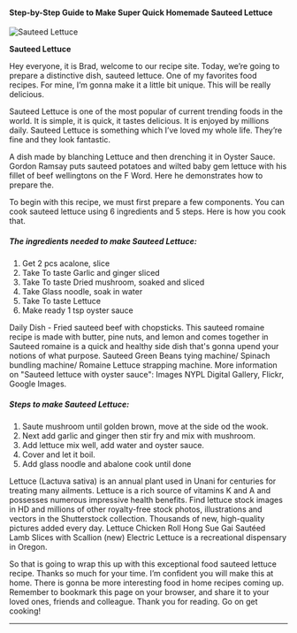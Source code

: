             

#### Step-by-Step Guide to Make Super Quick Homemade Sauteed Lettuce

![Sauteed Lettuce](https://img-global.cpcdn.com/recipes/67e9e7051b22dec1/751x532cq70/sauteed-lettuce-recipe-main-photo.jpg)

**Sauteed Lettuce**

Hey everyone, it is Brad, welcome to our recipe site. Today, we’re going to prepare a distinctive dish, sauteed lettuce. One of my favorites food recipes. For mine, I’m gonna make it a little bit unique. This will be really delicious.

Sauteed Lettuce is one of the most popular of current trending foods in the world. It is simple, it is quick, it tastes delicious. It is enjoyed by millions daily. Sauteed Lettuce is something which I’ve loved my whole life. They’re fine and they look fantastic.

A dish made by blanching Lettuce and then drenching it in Oyster Sauce. Gordon Ramsay puts sauteed potatoes and wilted baby gem lettuce with his fillet of beef wellingtons on the F Word. Here he demonstrates how to prepare the.

To begin with this recipe, we must first prepare a few components. You can cook sauteed lettuce using 6 ingredients and 5 steps. Here is how you cook that.

##### The ingredients needed to make Sauteed Lettuce:

1.  Get 2 pcs acalone, slice
2.  Take To taste Garlic and ginger sliced
3.  Take To taste Dried mushroom, soaked and sliced
4.  Take Glass noodle, soak in water
5.  Take To taste Lettuce
6.  Make ready 1 tsp oyster sauce

Daily Dish - Fried sauteed beef with chopsticks. This sauteed romaine recipe is made with butter, pine nuts, and lemon and comes together in Sauteed romaine is a quick and healthy side dish that's gonna upend your notions of what purpose. Sauteed Green Beans tying machine/ Spinach bundling machine/ Romaine Lettuce strapping machine. More information on "Sauteed lettuce with oyster sauce": Images NYPL Digital Gallery, Flickr, Google Images.

##### Steps to make Sauteed Lettuce:

1.  Saute mushroom until golden brown, move at the side od the wook.
2.  Next add garlic and ginger then stir fry and mix with mushroom.
3.  Add lettuce mix well, add water and oyster sauce.
4.  Cover and let it boil.
5.  Add glass noodle and abalone cook until done

Lettuce (Lactuva sativa) is an annual plant used in Unani for centuries for treating many ailments. Lettuce is a rich source of vitamins K and A and possesses numerous impressive health benefits. Find lettuce stock images in HD and millions of other royalty-free stock photos, illustrations and vectors in the Shutterstock collection. Thousands of new, high-quality pictures added every day. Lettuce Chicken Roll Hong Sue Gai Sautéed Lamb Slices with Scallion (new) Electric Lettuce is a recreational dispensary in Oregon.

So that is going to wrap this up with this exceptional food sauteed lettuce recipe. Thanks so much for your time. I’m confident you will make this at home. There is gonna be more interesting food in home recipes coming up. Remember to bookmark this page on your browser, and share it to your loved ones, friends and colleague. Thank you for reading. Go on get cooking!

* * *